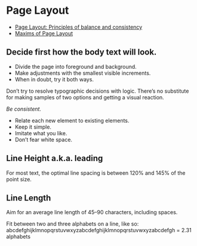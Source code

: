 # Page Layout
- [Page Layout: Principles of balance and consistency](https://practicaltypography.com/page-layout.html)
- [Maxims of Page Layout](https://practicaltypography.com/maxims-of-page-layout.html)

## Decide first how the body text will look.
- Divide the page into foreground and background.
- Make adjustments with the smallest visible increments.
- When in doubt, try it both ways.

Don’t try to resolve typographic decisions with logic. There’s no substitute for making samples of two options and getting a visual reaction.

*Be consistent.*

- Relate each new element to existing elements.
- Keep it simple.
- Imitate what you like.
- Don’t fear white space.

## Line Height a.k.a. leading
For most text, the optimal line spacing is between 120% and 145% of the point size.

## Line Length
Aim for an average line length of 45–90 characters, including spaces.

Fit between two and three alphabets on a line, like so:
abcdefghijklmnopqrstuvwxyzabcdefghijklmnopqrstuvwxyzabcdefgh
= 2.31 alphabets